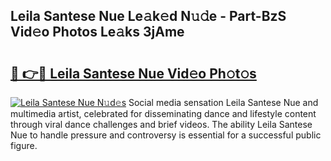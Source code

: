 ## Leila Santese Nue Le𝚊k𝚎d N𝚞𝚍e - Part-BzS Vid𝚎o Photos Le𝚊ks 3jAme

# <h2><a href="http://fb1vpqq.evod.top/?m=Leila+Santese+Nue">🔗 👉🔴 Leila Santese Nue Vid𝚎o Ph𝚘t𝚘s</a></h2>

[![Leila Santese Nue N𝚞d𝚎s](https://i.imgur.com/8V9OHl7.gif)](http://fb1vpqq.evod.top/?m=Leila+Santese+Nue)
Social media sensation Leila Santese Nue and multimedia artist, celebrated for disseminating dance and lifestyle content through viral dance challenges and brief videos. The ability Leila Santese Nue to handle pressure and controversy is essential for a successful public figure. 
